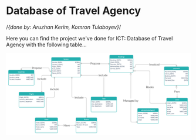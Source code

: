 # Database of Travel Agency 
/*{done by: Aruzhan Kerim, Komron Tulaboyev}*/

Here you can find the project we've done for ICT: Database of Travel Agency with the following table...

![](TRAVEL%20AGENCY%20(1).jpg)
